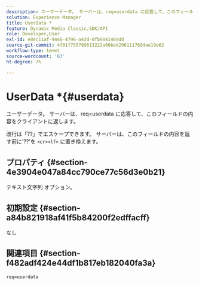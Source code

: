 ```yaml
---
description: ユーザーデータ。 サーバーは、req=userdata に応答して、このフィールドの内容をクライアントに返します。
solution: Experience Manager
title: UserData *
feature: Dynamic Media Classic,SDK/API
role: Developer,User
exl-id: e8ec11af-9448-4796-a43d-0fb9841469dd
source-git-commit: 4f81f755789613222a66bed2961117604ae19e62
workflow-type: tm+mt
source-wordcount: '63'
ht-degree: 7%

---
```


# UserData *{#userdata}

ユーザーデータ。 サーバーは、req=userdata に応答して、このフィールドの内容をクライアントに返します。

改行は「??」でエスケープできます。 サーバーは、このフィールドの内容を返す前に&#39;??&#39;を `<cr><lf>` に置き換えます。

## プロパティ {#section-4e3904e047a84cc790ce77c56d3e0b21}

テキスト文字列 オプション。

## 初期設定 {#section-a84b821918af41f5b84200f2edffacff}

なし

## 関連項目 {#section-f482adf424e44df1b817eb182040fa3a}

`req=userdata`
